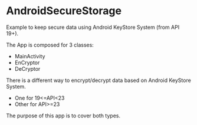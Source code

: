 # AndroidSecureStorage
Example to keep secure data using Android KeyStore System (from API 19+).

The App is composed for 3 classes:
- MainActivity
- EnCryptor
- DeCryptor

There is a different way to encrypt/decrypt data based on Android KeyStore System. 
- One for 19<=API<23
- Other for API>=23

The purpose of this app is to cover both types.
